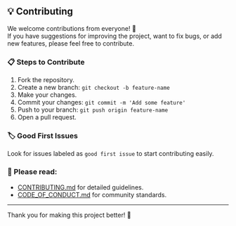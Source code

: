 ## 💡 Contributing

We welcome contributions from everyone! 🙌  
If you have suggestions for improving the project, want to fix bugs, or add new features, please feel free to contribute.

### 📋 Steps to Contribute
1. Fork the repository.
2. Create a new branch: `git checkout -b feature-name`
3. Make your changes.
4. Commit your changes: `git commit -m 'Add some feature'`
5. Push to your branch: `git push origin feature-name`
6. Open a pull request.

### 🏷️ Good First Issues
Look for issues labeled as `good first issue` to start contributing easily.

### 📑 Please read:
- [CONTRIBUTING.md](CONTRIBUTING.md) for detailed guidelines.
- [CODE_OF_CONDUCT.md](CODE_OF_CONDUCT.md) for community standards.

---

Thank you for making this project better! 🚀
